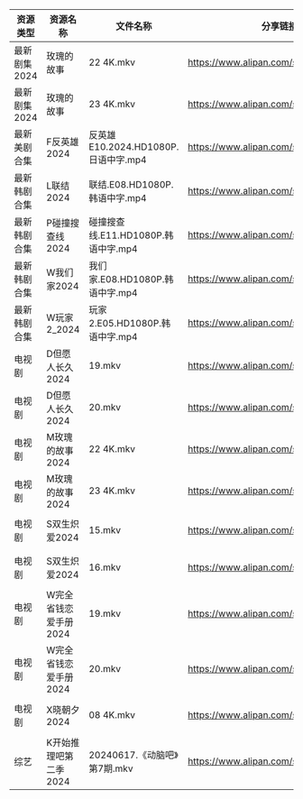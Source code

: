 | 资源类型     | 资源名称          | 文件名称                         | 分享链接                                 | 更新时间                |
| -------- | ------------- | ---------------------------- | ------------------------------------ | ------------------- |
| 最新剧集2024 | 玫瑰的故事         | 22 4K.mkv                    | https://www.alipan.com/s/fnFwjLQJnWZ | 2024-06-18 00:09:57 |
| 最新剧集2024 | 玫瑰的故事         | 23 4K.mkv                    | https://www.alipan.com/s/fnFwjLQJnWZ | 2024-06-18 00:09:57 |
| 最新美剧合集   | F反英雄2024      | 反英雄E10.2024.HD1080P.日语中字.mp4 | https://www.alipan.com/s/HAN9MAupm94 | 2024-06-18 10:08:50 |
| 最新韩剧合集   | L联结2024       | 联结.E08.HD1080P.韩语中字.mp4      | https://www.alipan.com/s/4f7g9UiAEUn | 2024-06-18 10:09:01 |
| 最新韩剧合集   | P碰撞搜查线2024    | 碰撞搜查线.E11.HD1080P.韩语中字.mp4   | https://www.alipan.com/s/ExkrRtDoNYC | 2024-06-18 10:06:26 |
| 最新韩剧合集   | W我们家2024      | 我们家.E08.HD1080P.韩语中字.mp4     | https://www.alipan.com/s/keo1YwSJiuD | 2024-06-18 08:09:00 |
| 最新韩剧合集   | W玩家2_2024     | 玩家2.E05.HD1080P.韩语中字.mp4     | https://www.alipan.com/s/BQakqHpWTDX | 2024-06-18 10:09:29 |
| 电视剧      | D但愿人长久2024    | 19.mkv                       | https://www.alipan.com/s/FhuZUhrsRyc | 2024-06-18 00:05:12 |
| 电视剧      | D但愿人长久2024    | 20.mkv                       | https://www.alipan.com/s/FhuZUhrsRyc | 2024-06-18 00:05:11 |
| 电视剧      | M玫瑰的故事2024    | 22 4K.mkv                    | https://www.alipan.com/s/6iviKZ6AX5y | 2024-06-18 00:06:02 |
| 电视剧      | M玫瑰的故事2024    | 23 4K.mkv                    | https://www.alipan.com/s/6iviKZ6AX5y | 2024-06-18 00:06:02 |
| 电视剧      | S双生炽爱2024     | 15.mkv                       | https://www.alipan.com/s/mESkNTumXRE | 2024-06-18 08:42:09 |
| 电视剧      | S双生炽爱2024     | 16.mkv                       | https://www.alipan.com/s/mESkNTumXRE | 2024-06-18 08:42:09 |
| 电视剧      | W完全省钱恋爱手册2024 | 19.mkv                       | https://www.alipan.com/s/6gtSZmCtHmc | 2024-06-18 00:06:45 |
| 电视剧      | W完全省钱恋爱手册2024 | 20.mkv                       | https://www.alipan.com/s/6gtSZmCtHmc | 2024-06-18 00:06:45 |
| 电视剧      | X晓朝夕2024      | 08 4K.mkv                    | https://www.alipan.com/s/xPX4YgDfFos | 2024-06-18 08:42:19 |
| 综艺       | K开始推理吧第二季2024 | 20240617.《动脑吧》第7期.mkv        | https://www.alipan.com/s/1KidtWGLx2b | 2024-06-18 00:07:29 |
